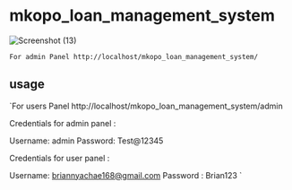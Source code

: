 # mkopo_loan_management_system

![Screenshot (13)](https://user-images.githubusercontent.com/64264883/194788619-3e04725b-5a9d-4917-bf47-dd49352ecb06.png)

`For admin Panel http://localhost/mkopo_loan_management_system/`

## usage 

`For users Panel http://localhost/mkopo_loan_management_system/admin

Credentials for admin panel :

Username: admin
Password: Test@12345

Credentials for user panel : 

Username: briannyachae168@gmail.com
Password : Brian123
`
